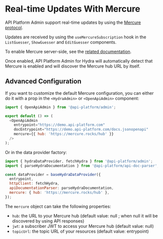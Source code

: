 # Real-time Updates With Mercure

API Platform Admin support real-time updates by using the [Mercure protocol](https://mercure.rocks).

Updates are received by using the `useMercureSubscription` hook in the `ListGuesser`, `ShowGuesser` and `EditGuesser` components.

To enable Mercure server-side, see the [related documentation](../core/mercure.md).

Once enabled, API Platform Admin for Hydra will automatically detect that Mercure is enabled and will discover the Mercure hub URL by itself.

## Advanced Configuration

If you want to customize the default Mercure configuration, you can either do it with a prop in the `<HydraAdmin>` or `<OpenApiAdmin>` component:

```javascript
import { OpenApiAdmin } from '@api-platform/admin';

export default () => (
  <OpenApiAdmin
    entrypoint="https://demo.api-platform.com"
    docEntrypoint="https://demo.api-platform.com/docs.jsonopenapi"
    mercure={{ hub: 'https://mercure.rocks/hub' }}
  />
);
```

Or in the data provider factory:

```javascript
import { hydraDataProvider, fetchHydra } from '@api-platform/admin';
import { parseHydraDocumentation } from '@api-platform/api-doc-parser';

const dataProvider = baseHydraDataProvider({
  entrypoint,
  httpClient: fetchHydra,
  apiDocumentationParser: parseHydraDocumentation,
  mercure: { hub: 'https://mercure.rocks/hub' },
});
```

The `mercure` object can take the following properties:

- `hub`: the URL to your Mercure hub (default value: null ; when null it will be discovered by using API responses)
- `jwt`: a subscriber JWT to access your Mercure hub (default value: null)
- `topicUrl`: the topic URL of your resources (default value: entrypoint)
